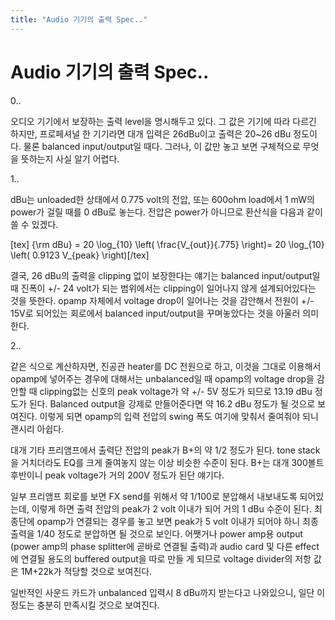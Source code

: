 ```yaml
---
title: "Audio 기기의 출력 Spec.."
---
```

# Audio 기기의 출력 Spec..

0..

오디오 기기에서 보장하는 출력 level을 명시해두고 있다. 그 값은 기기에 따라 다르긴 하지만, 프로페셔널 한 기기라면 대개 입력은 26dBu이고 출력은 20~26 dBu 정도이다. 물론 balanced input/output일 때다. 그러나, 이 값만 놓고 보면 구체적으로 무엇을 뜻하는지 사실 알기 어렵다.

1..

dBu는 unloaded한 상태에서 0.775 volt의 전압, 또는 600ohm load에서 1 mW의 power가 걸릴 때를 0 dBu로 놓는다. 전압은 power가 아니므로 환산식을 다음과 같이 쓸 수 있겠다.

[tex] {\rm dBu} = 20 \log_{10} \left( \frac{V_{out}}{.775} \right)= 20 \log_{10} \left( 0.9123 V_{peak} \right)[/tex]

결국, 26 dBu의 출력을 clipping 없이 보장한다는 얘기는 balanced input/output일 때 진폭이 +/- 24 volt가 되는 범위에서는 clipping이 일어나지 않게 설계되어있다는 것을 뜻한다. opamp 자체에서 voltage drop이 일어나는 것을 감안해서 전원이 +/- 15V로 되어있는 회로에서 balanced input/output을 꾸며놓았다는 것을 아울러 의미한다.

2..

같은 식으로 계산하자면, 진공관 heater를 DC 전원으로 하고, 이것을 그대로 이용해서 opamp에 넣어주는 경우에 대해서는 unbalanced일 때 opamp의 voltage drop을 감안할 때 clipping없는 신호의 peak voltage가 약 +/- 5V 정도가 되므로 13.19 dBu 정도가 된다. Balanced output을 강제로 만들어준다면 약 16.2 dBu 정도가 될 것으로 보여진다. 이렇게 되면 opamp의 입력 전압의 swing 폭도 여기에 맞춰서 줄여줘야 되니 괜시리 아쉽다.

대개 기타 프리앰프에서 출력단 전압의 peak가 B+의 약 1/2 정도가 된다. tone stack을 거치더라도 EQ를 크게 줄여놓지 않는 이상 비슷한 수준이 된다. B+는 대개 300볼트후반이니 peak voltage가 거의 200V 정도가 된단 얘기다.

일부 프리앰프 회로를 보면 FX send를 위해서 약 1/100로 분압해서 내보내도록 되어있는데, 이렇게 하면 출력 전압의 peak가 2 volt 이내가 되어 거의 1 dBu 수준이 된다. 최종단에 opamp가 연결되는 경우를 놓고 보면 peak가 5 volt 이내가 되어야 하니 최종 출력을 1/40 정도로 분압하면 될 것으로 보인다. 어쨋거나 power amp용 output (power amp의 phase splitter에 곧바로 연결될 출력)과 audio card 및 다른 effect에 연결될 용도의 buffered output을 따로 만들 게 되므로 voltage divider의 저항 값은 1M+22k가 적당할 것으로 보여진다.

일반적인 사운드 카드가 unbalanced 입력시 8 dBu까지 받는다고 나와있으니, 일단 이 정도는 충분히 만족시킬 것으로 보여진다.

